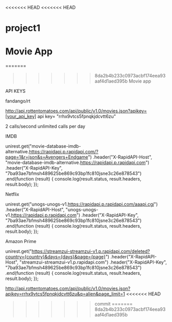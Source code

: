 <<<<<<< HEAD
<<<<<<< HEAD
# project1
Movie App
=======
=======
>>>>>>> 8da2b4b233c0973acbf174eea93aaf4d1aed395b
Movie app

API KEYS

fandango/rt

http://api.rottentomatoes.com/api/public/v1.0/movies.json?apikey=[your_api_key]
api key= "rrhx9vtcs5fpnqkjdcvtt6zu"

2 calls/second
unlimited calls per day


IMDB

unirest.get("movie-database-imdb-alternative.https://rapidapi.p.rapidapi.com/?page=1&r=json&s=Avengers+Endgame")
.header("X-RapidAPI-Host", "movie-database-imdb-alternative.https://rapidapi.p.rapidapi.com")
.header("X-RapidAPI-Key", "7ba93ae7bfmsh489625be869c93bp1fc810jsne3c26e878543")
.end(function (result) {
  console.log(result.status, result.headers, result.body);
});

Netflix

unirest.get("unogs-unogs-v1.https://rapidapi.p.rapidapi.com/aaapi.cgi")
.header("X-RapidAPI-Host", "unogs-unogs-v1.https://rapidapi.p.rapidapi.com")
.header("X-RapidAPI-Key", "7ba93ae7bfmsh489625be869c93bp1fc810jsne3c26e878543")
.end(function (result) {
  console.log(result.status, result.headers, result.body);
});

Amazon Prime

unirest.get("https://streamzui-streamzui-v1.p.rapidapi.com/deleted?country={country}&days={days}&page={page}")
.header("X-RapidAPI-Host", "streamzui-streamzui-v1.p.rapidapi.com")
.header("X-RapidAPI-Key", "7ba93ae7bfmsh489625be869c93bp1fc810jsne3c26e878543")
.end(function (result) {
  console.log(result.status, result.headers, result.body);
});

http://api.rottentomatoes.com/api/public/v1.0/movies.json?apikey=rrhx9vtcs5fpnqkjdcvtt6zu&q=alien&page_limit=1
<<<<<<< HEAD
>>>>>>> commit
=======
>>>>>>> 8da2b4b233c0973acbf174eea93aaf4d1aed395b
